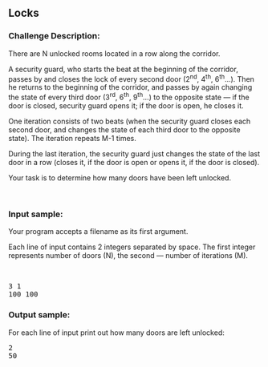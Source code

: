 <h2>Locks</h2>

<h3>Challenge Description:</h3>

<p>
    There are N unlocked rooms located in a row along the corridor.
</p>
<p>
    A security guard, who starts the beat at the beginning of the corridor, passes by and closes the lock of every
    second door (2<sup>nd</sup>, 4<sup>th</sup>, 6<sup>th</sup>&#x2026;). Then he returns to the beginning of the corridor,
    and passes by again changing the state of every third door (3<sup>rd</sup>, 6<sup>th</sup>, 9<sup>th</sup>&#x2026;) to the
    opposite state &#x2014; if the door is closed, security guard opens it; if the door is open, he closes it.
</p>
<p>
    One iteration consists of two beats (when the security guard closes each second door, and changes the state of
    each third door to the opposite state). The iteration repeats M-1 times.
</p>
<p>
    During the last iteration, the security guard just changes the state of the last door in a row (closes it, if the
    door is open or opens it, if the door is closed).
</p>
<p>
    Your task is to determine how many doors have been left unlocked.
</p>

<br>
<h3>Input sample:</h3>
<p>
    Your program accepts a filename as its first argument.
</p>
<p>
    Each line of input contains 2 integers separated by space. The first integer represents number of doors (N),
    the second &#x2014; number of iterations (M).
</p>
<br>

<pre class="description-input-output">3 1
100 100</pre>

<h3>Output sample:</h3>

<p>
    For each line of input print out how many doors are left unlocked:
</p>

<pre class="description-input-output">2
50</pre>